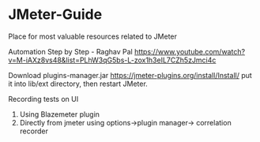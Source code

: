 # JMeter-Guide
Place for most valuable resources related to JMeter


Automation Step by Step - Raghav Pal
https://www.youtube.com/watch?v=M-iAXz8vs48&list=PLhW3qG5bs-L-zox1h3eIL7CZh5zJmci4c

Download plugins-manager.jar 
https://jmeter-plugins.org/install/Install/
put it into lib/ext directory, then restart JMeter.

Recording tests on UI
1. Using Blazemeter plugin
2. Directly from jmeter using options->plugin manager-> correlation recorder


